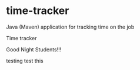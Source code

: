 # time-tracker
Java (Maven) application for tracking time on the job

Time tracker

Good Night Students!!!

testing
test this
